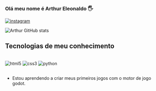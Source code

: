 ### Olá meu nome é Arthur Eleonaldo 🖐️

[![instagram](https://img.shields.io/badge/Instagram-E4405F?style=for-the-badge&logo=instagram&logoColor=white)](https://www.instagram.com/artdevs/)

![Arthur GitHub stats](https://github-readme-stats.vercel.app/api?username=plex943&show_icons=true&theme=tokyonight)

## Tecnologias de meu conhecimento

<div style="display : inline_block"><br/>
<img align="center" alt="html5" src="https://img.shields.io/badge/HTML5-E34F26?style=for-the-badge&logo=html5&logoColor=white"/>
<img align="center" alt="css3" src="https://img.shields.io/badge/CSS3-1572B6?style=for-the-badge&logo=css3&logoColor=white"/>
<img align="center" alt="python" src="https://www.google.com/url?sa=i&url=https%3A%2F%2Fgodotengine.org%2Fpress%2F&psig=AOvVaw33kb3cTGFdV0p-rYGkfMu1&ust=1708472394736000&source=images&cd=vfe&opi=89978449&ved=0CBIQjRxqFwoTCLj9yOPJuIQDFQAAAAAdAAAAABAO"/>
<div><br/>

- Estou aprendendo a criar meus primeiros jogos com o motor de jogo godot.
